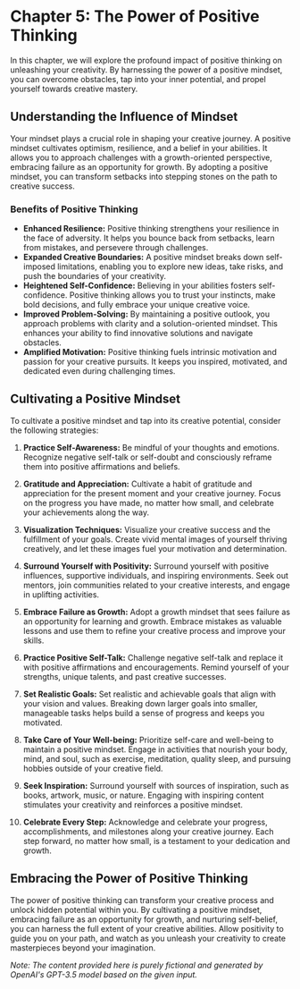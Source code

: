 Chapter 5: The Power of Positive Thinking
=========================================

In this chapter, we will explore the profound impact of positive thinking on unleashing your creativity. By harnessing the power of a positive mindset, you can overcome obstacles, tap into your inner potential, and propel yourself towards creative mastery.

Understanding the Influence of Mindset
--------------------------------------

Your mindset plays a crucial role in shaping your creative journey. A positive mindset cultivates optimism, resilience, and a belief in your abilities. It allows you to approach challenges with a growth-oriented perspective, embracing failure as an opportunity for growth. By adopting a positive mindset, you can transform setbacks into stepping stones on the path to creative success.

### Benefits of Positive Thinking

* **Enhanced Resilience:** Positive thinking strengthens your resilience in the face of adversity. It helps you bounce back from setbacks, learn from mistakes, and persevere through challenges.
* **Expanded Creative Boundaries:** A positive mindset breaks down self-imposed limitations, enabling you to explore new ideas, take risks, and push the boundaries of your creativity.
* **Heightened Self-Confidence:** Believing in your abilities fosters self-confidence. Positive thinking allows you to trust your instincts, make bold decisions, and fully embrace your unique creative voice.
* **Improved Problem-Solving:** By maintaining a positive outlook, you approach problems with clarity and a solution-oriented mindset. This enhances your ability to find innovative solutions and navigate obstacles.
* **Amplified Motivation:** Positive thinking fuels intrinsic motivation and passion for your creative pursuits. It keeps you inspired, motivated, and dedicated even during challenging times.

Cultivating a Positive Mindset
------------------------------

To cultivate a positive mindset and tap into its creative potential, consider the following strategies:

1. **Practice Self-Awareness:** Be mindful of your thoughts and emotions. Recognize negative self-talk or self-doubt and consciously reframe them into positive affirmations and beliefs.

2. **Gratitude and Appreciation:** Cultivate a habit of gratitude and appreciation for the present moment and your creative journey. Focus on the progress you have made, no matter how small, and celebrate your achievements along the way.

3. **Visualization Techniques:** Visualize your creative success and the fulfillment of your goals. Create vivid mental images of yourself thriving creatively, and let these images fuel your motivation and determination.

4. **Surround Yourself with Positivity:** Surround yourself with positive influences, supportive individuals, and inspiring environments. Seek out mentors, join communities related to your creative interests, and engage in uplifting activities.

5. **Embrace Failure as Growth:** Adopt a growth mindset that sees failure as an opportunity for learning and growth. Embrace mistakes as valuable lessons and use them to refine your creative process and improve your skills.

6. **Practice Positive Self-Talk:** Challenge negative self-talk and replace it with positive affirmations and encouragements. Remind yourself of your strengths, unique talents, and past creative successes.

7. **Set Realistic Goals:** Set realistic and achievable goals that align with your vision and values. Breaking down larger goals into smaller, manageable tasks helps build a sense of progress and keeps you motivated.

8. **Take Care of Your Well-being:** Prioritize self-care and well-being to maintain a positive mindset. Engage in activities that nourish your body, mind, and soul, such as exercise, meditation, quality sleep, and pursuing hobbies outside of your creative field.

9. **Seek Inspiration:** Surround yourself with sources of inspiration, such as books, artwork, music, or nature. Engaging with inspiring content stimulates your creativity and reinforces a positive mindset.

10. **Celebrate Every Step:** Acknowledge and celebrate your progress, accomplishments, and milestones along your creative journey. Each step forward, no matter how small, is a testament to your dedication and growth.

Embracing the Power of Positive Thinking
----------------------------------------

The power of positive thinking can transform your creative process and unlock hidden potential within you. By cultivating a positive mindset, embracing failure as an opportunity for growth, and nurturing self-belief, you can harness the full extent of your creative abilities. Allow positivity to guide you on your path, and watch as you unleash your creativity to create masterpieces beyond your imagination.

*Note: The content provided here is purely fictional and generated by OpenAI's GPT-3.5 model based on the given input.*
